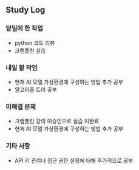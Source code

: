 ## Study Log

### 당일에 한 작업
- python 코드 리뷰
- 크램폴린 실습

### 내일 할 작업
- 현재 AI 모델 가상환경에 구성하는 방법 추가 공부
- 알고리즘 트리 공부

### 미해결 문제
- 크램폴린 강의 미승인으로 실습 미완료
- 현재 AI 모델 가상환경에 구성하는 방법 추가 공부
  

### 기타 사항
- API 키 관리나 접근 권한 설정에 대해 추가적으로 공부

